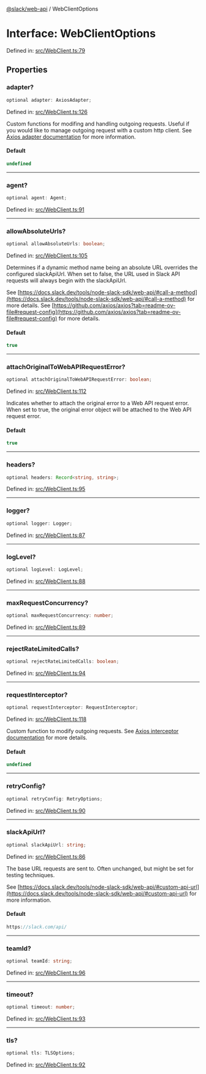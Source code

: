 [@slack/web-api](../index.md) / WebClientOptions

# Interface: WebClientOptions

Defined in: [src/WebClient.ts:79](https://github.com/slackapi/node-slack-sdk/blob/main/packages/web-api/src/WebClient.ts#L79)

## Properties

### adapter?

```ts
optional adapter: AxiosAdapter;
```

Defined in: [src/WebClient.ts:126](https://github.com/slackapi/node-slack-sdk/blob/main/packages/web-api/src/WebClient.ts#L126)

Custom functions for modifing and handling outgoing requests.
Useful if you would like to manage outgoing request with a custom http client.
See [Axios adapter documentation](https://github.com/axios/axios/blob/v1.x/README.md?plain=1#L586) for more information.

#### Default

```ts
undefined
```

***

### agent?

```ts
optional agent: Agent;
```

Defined in: [src/WebClient.ts:91](https://github.com/slackapi/node-slack-sdk/blob/main/packages/web-api/src/WebClient.ts#L91)

***

### allowAbsoluteUrls?

```ts
optional allowAbsoluteUrls: boolean;
```

Defined in: [src/WebClient.ts:105](https://github.com/slackapi/node-slack-sdk/blob/main/packages/web-api/src/WebClient.ts#L105)

Determines if a dynamic method name being an absolute URL overrides the configured slackApiUrl.
When set to false, the URL used in Slack API requests will always begin with the slackApiUrl.

See [https://docs.slack.dev/tools/node-slack-sdk/web-api/#call-a-method](https://docs.slack.dev/tools/node-slack-sdk/web-api/#call-a-method) for more details.
See [https://github.com/axios/axios?tab=readme-ov-file#request-config](https://github.com/axios/axios?tab=readme-ov-file#request-config) for more details.

#### Default

```ts
true
```

***

### attachOriginalToWebAPIRequestError?

```ts
optional attachOriginalToWebAPIRequestError: boolean;
```

Defined in: [src/WebClient.ts:112](https://github.com/slackapi/node-slack-sdk/blob/main/packages/web-api/src/WebClient.ts#L112)

Indicates whether to attach the original error to a Web API request error.
When set to true, the original error object will be attached to the Web API request error.

#### Default

```ts
true
```

***

### headers?

```ts
optional headers: Record<string, string>;
```

Defined in: [src/WebClient.ts:95](https://github.com/slackapi/node-slack-sdk/blob/main/packages/web-api/src/WebClient.ts#L95)

***

### logger?

```ts
optional logger: Logger;
```

Defined in: [src/WebClient.ts:87](https://github.com/slackapi/node-slack-sdk/blob/main/packages/web-api/src/WebClient.ts#L87)

***

### logLevel?

```ts
optional logLevel: LogLevel;
```

Defined in: [src/WebClient.ts:88](https://github.com/slackapi/node-slack-sdk/blob/main/packages/web-api/src/WebClient.ts#L88)

***

### maxRequestConcurrency?

```ts
optional maxRequestConcurrency: number;
```

Defined in: [src/WebClient.ts:89](https://github.com/slackapi/node-slack-sdk/blob/main/packages/web-api/src/WebClient.ts#L89)

***

### rejectRateLimitedCalls?

```ts
optional rejectRateLimitedCalls: boolean;
```

Defined in: [src/WebClient.ts:94](https://github.com/slackapi/node-slack-sdk/blob/main/packages/web-api/src/WebClient.ts#L94)

***

### requestInterceptor?

```ts
optional requestInterceptor: RequestInterceptor;
```

Defined in: [src/WebClient.ts:118](https://github.com/slackapi/node-slack-sdk/blob/main/packages/web-api/src/WebClient.ts#L118)

Custom function to modify outgoing requests. See [Axios interceptor documentation](https://axios-http.com/docs/interceptors) for more details.

#### Default

```ts
undefined
```

***

### retryConfig?

```ts
optional retryConfig: RetryOptions;
```

Defined in: [src/WebClient.ts:90](https://github.com/slackapi/node-slack-sdk/blob/main/packages/web-api/src/WebClient.ts#L90)

***

### slackApiUrl?

```ts
optional slackApiUrl: string;
```

Defined in: [src/WebClient.ts:86](https://github.com/slackapi/node-slack-sdk/blob/main/packages/web-api/src/WebClient.ts#L86)

The base URL requests are sent to. Often unchanged, but might be set for testing techniques.

See [https://docs.slack.dev/tools/node-slack-sdk/web-api/#custom-api-url](https://docs.slack.dev/tools/node-slack-sdk/web-api/#custom-api-url) for more information.

#### Default

```ts
https://slack.com/api/
```

***

### teamId?

```ts
optional teamId: string;
```

Defined in: [src/WebClient.ts:96](https://github.com/slackapi/node-slack-sdk/blob/main/packages/web-api/src/WebClient.ts#L96)

***

### timeout?

```ts
optional timeout: number;
```

Defined in: [src/WebClient.ts:93](https://github.com/slackapi/node-slack-sdk/blob/main/packages/web-api/src/WebClient.ts#L93)

***

### tls?

```ts
optional tls: TLSOptions;
```

Defined in: [src/WebClient.ts:92](https://github.com/slackapi/node-slack-sdk/blob/main/packages/web-api/src/WebClient.ts#L92)

